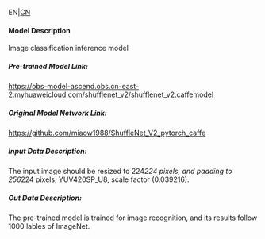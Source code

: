 EN|[CN](Readme_cn.md)
#### Model Description

Image classification inference model

##### Pre-trained Model Link:
https://obs-model-ascend.obs.cn-east-2.myhuaweicloud.com/shufflenet_v2/shufflenet_v2.caffemodel

##### Original Model Network Link:
https://github.com/miaow1988/ShuffleNet_V2_pytorch_caffe

##### Input Data Description:
The input image should be resized to 224*224 pixels, and padding to 256*224 pixels, YUV420SP_U8, scale factor (0.039216).

##### Out Data Description:
The pre-trained model is trained for image recognition, and its results follow 1000 lables of ImageNet.
